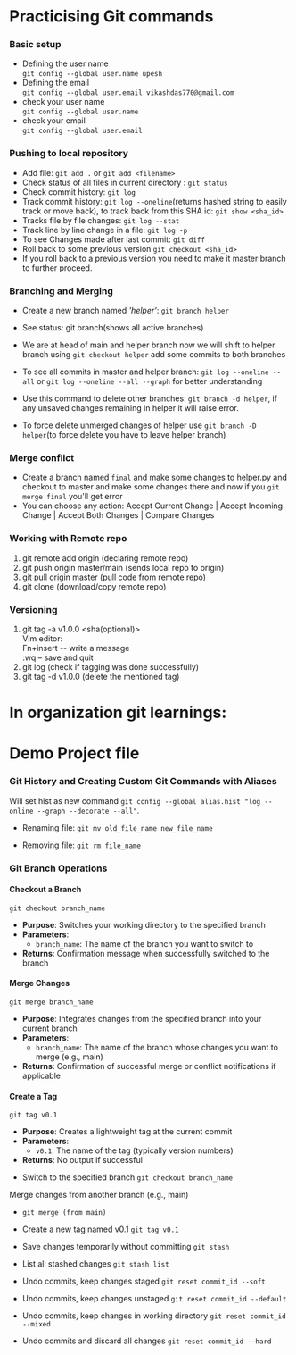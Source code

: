#  Practicising Git commands

### Basic setup 
* Defining the user name  
`git config --global user.name upesh`   
* Defining the email   
`git config --global user.email vikashdas770@gmail.com`   
* check your user name   
`git config --global user.name`   
* check your email   
`git config --global user.email`

### Pushing to local repository

* Add file: `git add .` or `git add <filename>`
* Check status of all files in current directory : `git status`
* Check commit history: `git log`
* Track commit history: `git log --oneline`(returns hashed string to easily track or move back), to track back from this SHA id: `git show <sha_id>`
* Tracks file by file changes: `git log --stat`
* Track line by line change in a file: `git log -p`
* To see Changes made after last commit: `git diff`
* Roll back to some previous version `git checkout <sha_id>`
* If you roll back to a previous version you need to make it master branch to further proceed.


### Branching and Merging
* Create a new branch named _'helper'_: `git branch helper` 
* See status: git branch(shows all active branches)

* We are at head of main and helper branch now we will shift to helper branch using `git checkout helper` add some commits to both branches

* To see all commits in master and helper branch: `git log --oneline --all` or `git log --oneline --all --graph` for better understanding
* Use this command to delete other branches: `git branch -d helper`, if any unsaved changes remaining in helper it will raise error.
* To force delete unmerged changes of helper use `git branch -D helper`(to force delete you have to leave helper branch)

### Merge conflict
* Create a branch named `final` and make some changes to helper.py and checkout to master and make some changes there and now if you `git merge final` you'll get error
* You can choose any action: Accept Current Change | Accept Incoming Change | Accept Both Changes | Compare Changes

### Working with Remote repo 
1. git remote add origin <url> (declaring remote repo) 
2. git push origin master/main (sends local repo to origin) 
3. git pull origin master (pull code from remote repo) 
4. git clone <url> (download/copy remote repo)

### Versioning
1. git tag -a v1.0.0 <sha(optional)>   
Vim editor:   
Fn+insert -- write a message   
:wq – save and quit 
2. git log (check if tagging was done successfully) 
3. git tag -d v1.0.0 (delete the mentioned tag)


# In organization git learnings:
# Demo Project file



### Git History and Creating Custom Git Commands with Aliases
Will set hist as new command
`git config --global alias.hist "log --online --graph --decorate --all"`. 

* Renaming file: ```git mv old_file_name new_file_name```

* Removing file: `git rm file_name`

### Git Branch Operations

#### Checkout a Branch
```git checkout branch_name```
- **Purpose**: Switches your working directory to the specified branch
- **Parameters**:
  - `branch_name`: The name of the branch you want to switch to
- **Returns**: Confirmation message when successfully switched to the branch

#### Merge Changes
```git merge branch_name```
- **Purpose**: Integrates changes from the specified branch into your current branch
- **Parameters**:
  - `branch_name`: The name of the branch whose changes you want to merge (e.g., main)
- **Returns**: Confirmation of successful merge or conflict notifications if applicable

#### Create a Tag
```git tag v0.1```
- **Purpose**: Creates a lightweight tag at the current commit
- **Parameters**:
  - `v0.1`: The name of the tag (typically version numbers)
- **Returns**: No output if successful

* Switch to the specified branch
```git checkout branch_name```

Merge changes from another branch (e.g., main)
* ```git merge (from main)```

* Create a new tag named v0.1
```git tag v0.1```

* Save changes temporarily without committing
```git stash```

* List all stashed changes
```git stash list```

* Undo commits, keep changes staged
```git reset commit_id --soft```

* Undo commits, keep changes unstaged
```git reset commit_id --default```

* Undo commits, keep changes in working directory
```git reset commit_id --mixed```

* Undo commits and discard all changes
```git reset commit_id --hard```


`````` 
`````` 
